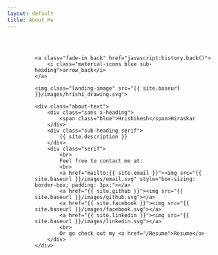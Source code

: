 ```yaml
---
layout: default
title: About Me
---
```


<link rel="stylesheet" type="text/css" href="{{ site.baseurl }}/src/css/home.css">

<style>

    .about {
        box-sizing: border-box;
        text-align: left;
        padding: 90px;
        min-height: 100%;
    }

    .about .sub-heading {
        max-width: 600px;
    }

    .about-text {
        margin-top: 80px;
    }

    .about-text img {
        width: 50px;
        height: 50px;
        margin: 8px 8px 8px 0px;
    }

    .back {
		position: fixed;
		top: 8px;
		left: 8px;
		cursor: pointer;
	}
	
	.back i {
		padding: 8px;
		border-radius: 100%;
	}

	.back:hover > i {
		background-color: rgba(0, 0, 255, 0.1);
	}

    @media only screen and (max-width: 1120px){

        .about {
            padding: 30px 30px 30px 64px;
        }

        .back {
            display: block;
        }

        .about-text {
            margin-top: 32px;
        }

        .about-text span {
            display: block;
        }

    }

</style>

<div class="about">

    <a class="fade-in back" href="javascript:history.back()">
        <i class="material-icons blue sub-heading">arrow_back</i>
    </a>
	
	<img class="landing-image" src="{{ site.baseurl }}/images/hrishi_drawing.svg">

	<div class="about-text">
		<div class="sans x-heading">
			<span class="blue">Hrishikesh</span>Hiraskar
		</div>
		<div class="sub-heading serif">
			{{ site.description }}
		</div>
        <div class="serif">
            <br>
            Feel free to contact me at:
            <br>
            <a href="mailto:{{ site.email }}"><img src="{{ site.baseurl }}/images/email.svg" style="box-sizing: border-box; padding: 3px;"></a>
            <a href="{{ site.github }}"><img src="{{ site.baseurl }}/images/github.svg"></a>
            <a href="{{ site.facebook }}"><img src="{{ site.baseurl }}/images/facebook.svg"></a>
            <a href="{{ site.linkedin }}"><img src="{{ site.baseurl }}/images/linkedin.svg"></a>
            <br>
            Or go check out my <a href="/Resume">Resume</a>
        </div>
	</div>

</div>
